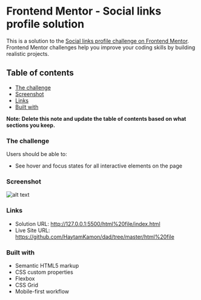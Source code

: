 # Frontend Mentor - Social links profile solution

This is a solution to the [Social links profile challenge on Frontend Mentor](https://www.frontendmentor.io/challenges/social-links-profile-UG32l9m6dQ). Frontend Mentor challenges help you improve your coding skills by building realistic projects.

## Table of contents

- [The challenge](#the-challenge)
- [Screenshot](#screenshot)
- [Links](#links)
- [Built with](#built-with)

**Note: Delete this note and update the table of contents based on what sections you keep.**

### The challenge

Users should be able to:

- See hover and focus states for all interactive elements on the page

### Screenshot

![alt text](<../Pictures/Screenshots/Capture d'écran 2024-07-21 214640.png>)

### Links

- Solution URL: http://127.0.0.1:5500/html%20file/index.html
- Live Site URL: https://github.com/HaytamKamon/dad/tree/master/html%20file

### Built with

- Semantic HTML5 markup
- CSS custom properties
- Flexbox
- CSS Grid
- Mobile-first workflow
